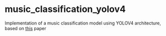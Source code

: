 # music_classification_yolov4
Implementation of a music classification model using YOLOV4 architecture, based on [this](https://www.mdpi.com/2227-7390/10/23/4427/pdf?version=1669273850) paper
